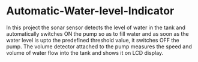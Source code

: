 # Automatic-Water-level-Indicator
In this project the sonar sensor detects the level of water in the tank and automatically switches ON the pump so as to fill water and as soon as the water level is upto the predefined threshold value, it switches OFF the pump. The volume detector attached to the pump measures the speed and volume of water flow into the tank and shows it on LCD display.
